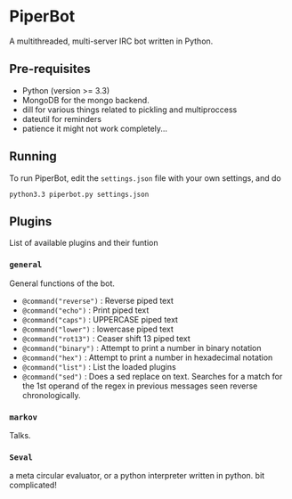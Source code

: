 PiperBot
========

A multithreaded, multi-server IRC bot written in Python.

Pre-requisites
--------------

 * Python (version >= 3.3)
 * MongoDB for the mongo backend.
 * dill for various things related to pickling and multiproccess
 * dateutil for reminders
 * patience it might not work completely...
 
Running
-------

To run PiperBot, edit the `settings.json` file with your own settings, and do

```
python3.3 piperbot.py settings.json
```

Plugins
-------

List of available plugins and their funtion

### `general`
General functions of the bot.
  - `@command("reverse")` : Reverse piped text
  - `@command("echo")` : Print piped text
  - `@command("caps")` : UPPERCASE piped text
  - `@command("lower")` : lowercase piped text
  - `@command("rot13")` : Ceaser shift 13 piped text
  - `@command("binary")` : Attempt to print a number in binary notation
  - `@command("hex")` : Attempt to print a number in hexadecimal notation
  - `@command("list")` : List the loaded plugins
  - `@command("sed")` : Does a sed replace on text. Searches for a match for the
	1st operand of the regex in previous messages seen reverse chronologically.

### `markov`
Talks.

### `Seval`
a meta circular evaluator, or a python interpreter written in python.
bit complicated!
